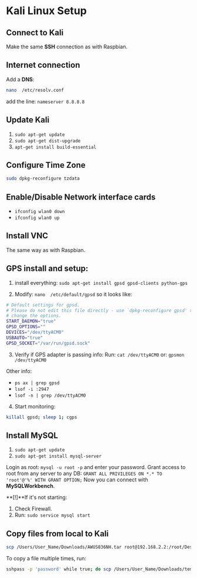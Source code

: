 # Kali Linux Setup

## Connect to Kali

Make the same **SSH** connection as with Raspbian.

## Internet connection

Add a **DNS**:

```bash
nano  /etc/resolv.conf
```

add the line: `nameserver 8.8.8.8`

## Update Kali

1. `sudo apt-get update`
2. `sudo apt-get dist-upgrade`
3. `apt-get install build-essential`

## Configure Time Zone

```bash
sudo dpkg-reconfigure tzdata
```

## Enable/Disable Network interface cards
- `ifconfig wlan0 down`
- `ifconfig wlan0 up`

## Install VNC
The same way as with Raspbian.

## GPS install and setup:
1. install everything: `sudo apt-get install gpsd gpsd-clients python-gps`

2. Modify: `nano  /etc/default/gpsd` so it looks like: 

```bash
# Default settings for gpsd.
# Please do not edit this file directly - use `dpkg-reconfigure gpsd' to
# change the options.
START_DAEMON="true"
GPSD_OPTIONS=""
DEVICES="/dev/ttyACM0"
USBAUTO="true"
GPSD_SOCKET="/var/run/gpsd.sock"
```

3. Verify if GPS adapter is passing info:
Run: `cat /dev/ttyACM0`
or: `gpsmon /dev/ttyACM0`

Other info:

- `ps ax | grep gpsd`
- `lsof -i :2947`
- `lsof -n | grep /dev/ttyACM0`

4. Start monitoring:

```bash
killall gpsd; sleep 1; cgps
```

## Install MySQL

1. `sudo apt-get update`
2. `sudo apt-get install mysql-server`

Login as root: `mysql -u root -p` and enter your password.
Grant access to root from any server to any DB: `GRANT ALL PRIVILEGES ON *.* TO 'root'@'%' WITH GRANT OPTION;`
Now you can connect with **MySQLWorkbench**.

**[!]**If it's not starting:

1. Check Firewall.
2. Run: `sudo service mysql start`


## Copy files from local to Kali

```bash
scp /Users/User_Name/Downloads/AWUS036NH.tar root@192.168.2.2:/root/Desktop
```

To copy a file multiple times, run:

```bash
sshpass -p 'password' while true; do scp /Users/User_Name/Downloads/tempToPi.py pi@192.168.2.2:/home/pi/Downloads/temp; sleep 5; done
```
